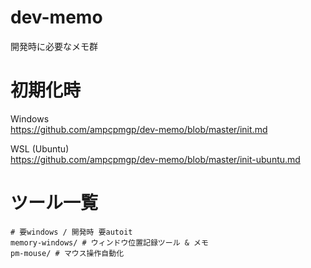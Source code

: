 # dev-memo
開発時に必要なメモ群

# 初期化時
Windows  
https://github.com/ampcpmgp/dev-memo/blob/master/init.md


WSL (Ubuntu)  
https://github.com/ampcpmgp/dev-memo/blob/master/init-ubuntu.md



# ツール一覧
```shell
# 要windows / 開発時 要autoit
memory-windows/ # ウィンドウ位置記録ツール & メモ
pm-mouse/ # マウス操作自動化
```
